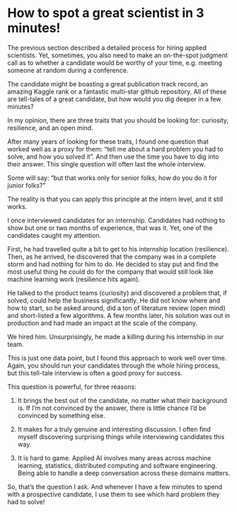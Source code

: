 # How to spot a great scientist in 3 minutes!

The previous section described a detailed process for hiring applied scientists. Yet, sometimes, you also need to make an on-the-spot judgment call as to whether a candidate would be worthy of your time, e.g. meeting someone at random during a conference. 

 

The candidate might be boasting a great publication track record, an amazing Kaggle rank or a fantastic multi-star github repository. All of these are tell-tales of a great candidate, but how would you dig deeper in a few minutes? 

 

In my opinion, there are three traits that you should be looking for: curiosity, resilience, and an open mind.  

 

After many years of looking for these traits, I found one question that worked well as a proxy for them: “tell me about a hard problem you had to solve, and how you solved it”. And then use the time you have to dig into their answer. This single question will often last the whole interview. 

 

Some will say: “but that works only for senior folks, how do you do it for junior folks?” 

 

The reality is that you can apply this principle at the intern level, and it still works. 

 

I once interviewed candidates for an internship. Candidates had nothing to show but one or two months of experience, that was it. Yet, one of the candidates caught my attention. 

 

First, he had travelled quite a bit to get to his internship location (resilience). Then, as he arrived, he discovered that the company was in a complete storm and had nothing for him to do. He decided to stay put and find the most useful thing he could do for the company that would still look like machine learning work (resilience hits again). 

 

He talked to the product teams (curiosity) and discovered a problem that, if solved, could help the business significantly. He did not know where and how to start, so he asked around, did a ton of literature review (open mind) and short-listed a few algorithms. A few months later, his solution was out in production and had made an impact at the scale of the company. 

 

We hired him. Unsurprisingly, he made a killing during his internship in our team. 

 

This is just one data point, but I found this approach to work well over time. Again, you should run your candidates through the whole hiring process, but this tell-tale interview is often a good proxy for success. 

 

This question is powerful, for three reasons: 

 

1. It brings the best out of the candidate, no matter what their background is. If I’m not convinced by the answer, there is little chance I’d be convinced by something else. 

 

2. It makes for a truly genuine and interesting discussion. I often find myself discovering surprising things while interviewing candidates this way. 

 

3. It is hard to game. Applied AI involves many areas across machine learning, statistics, distributed computing and software engineering. Being able to handle a deep conversation across these domains matters. 

 

So, that’s the question I ask. And whenever I have a few minutes to spend with a prospective candidate, I use them to see which hard problem they had to solve! 